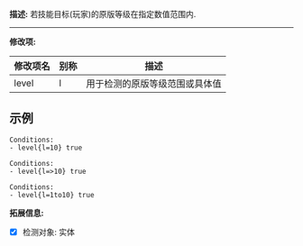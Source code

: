 **描述:** 若技能目标(玩家)的原版等级在指定数值范围内.

---

**修改项:**

| 修改项名  | 别称           | 描述                      |
| --------- | -------------- | ------------------------- |
| level     | l     | 用于检测的原版等级范围或具体值 |



示例
---

```
Conditions:
- level{l=10} true
```

```
Conditions:
- level{l=>10} true
```

```
Conditions:
- level{l=1to10} true
```

**拓展信息:**

- [x] 检测对象: 实体